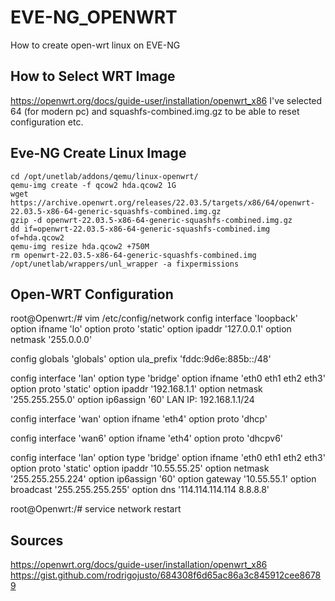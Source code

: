 # EVE-NG_OPENWRT
How to create open-wrt linux on EVE-NG

## How to Select WRT Image
https://openwrt.org/docs/guide-user/installation/openwrt_x86 
I've selected 64 (for modern pc) and  squashfs-combined.img.gz to be able to reset configuration etc. 

## Eve-NG Create Linux Image

    cd /opt/unetlab/addons/qemu/linux-openwrt/
    qemu-img create -f qcow2 hda.qcow2 1G
    wget https://archive.openwrt.org/releases/22.03.5/targets/x86/64/openwrt-22.03.5-x86-64-generic-squashfs-combined.img.gz
    gzip -d openwrt-22.03.5-x86-64-generic-squashfs-combined.img.gz 
    dd if=openwrt-22.03.5-x86-64-generic-squashfs-combined.img of=hda.qcow2
    qemu-img resize hda.qcow2 +750M
    rm openwrt-22.03.5-x86-64-generic-squashfs-combined.img 
    /opt/unetlab/wrappers/unl_wrapper -a fixpermissions 

## Open-WRT Configuration 
root@Openwrt:/# vim /etc/config/network
config interface 'loopback'
        option ifname 'lo'
        option proto 'static'
        option ipaddr '127.0.0.1'
        option netmask '255.0.0.0'

config globals 'globals'
        option ula_prefix 'fddc:9d6e:885b::/48'

config interface 'lan'
        option type 'bridge'
        option ifname 'eth0 eth1 eth2 eth3'
        option proto 'static'
        option ipaddr '192.168.1.1'
        option netmask '255.255.255.0'
        option ip6assign '60'
LAN IP: 192.168.1.1/24

config interface 'wan'
        option ifname 'eth4'
        option proto 'dhcp'

config interface 'wan6'
        option ifname 'eth4'
        option proto 'dhcpv6'


config interface 'lan'
        option type 'bridge'
        option ifname 'eth0 eth1 eth2 eth3'
        option proto 'static'
        option ipaddr '10.55.55.25'
        option netmask '255.255.255.224'
        option ip6assign '60'
        option gateway '10.55.55.1'
        option broadcast '255.255.255.255'
        option dns '114.114.114.114 8.8.8.8'

root@Openwrt:/# service network restart

## Sources
https://openwrt.org/docs/guide-user/installation/openwrt_x86 
https://gist.github.com/rodrigojusto/684308f6d65ac86a3c845912cee86789 
